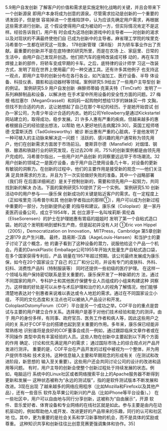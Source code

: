 5.9用户自发创新
了解客户的价值和需求是实施定制化战略的关键，并且会带来下一个创新源泉
即用户本身将成为创意的源泉。尽管需求拉动是创新的一个重要的诱发因子，但是很
容易掉进一个思维陷饼中，认为应该先确定用户需求，再根据这些需求进行创新。这
个假设使得用户成为被动的一方，但实际情况肯定不是这样。经验告诉我们，用户有
时会成为这场创新游戏中的主导者——对创新的渴求以及对现状的不满最终使他们自
已成为创新中的主导者。麻省理工学院的埃里克·冯希普尔一生都在研究这一现象，
178创新管理（第6版）
并为轿车事业作出了贡献。最重要的创新并不是在底特律的研究所里，而是在农场
上、家庭里、日常的生活中，由用户自己发现并创造。他们把汽车的座椅改装成可移
动的，再在车顶焊接上新的部件，将轿车变成早期的卡车。之后，底特律的设计师学
习这一改装方式，发明了现在世界上使用最广的一种交通工具。还有许多其他例子
也支持这一观点，即用户主导的创新分布在各行各业，如汽油加工、医疗设备、半导
体设备、科技仪表、摄影和运动器材等领域。案例研究5.9给出了一些用户主导型创
新的例证。
案例研究5.9
用户自发创新
·麻醉师蒂姆·克莱夫特（TimCraft）发明了一系列麻醉制品和设备，以解决他
在手术室中所用设备的安全性方面的问题。27
梅根·格拉塞尔（MeganGrassell）和妈妈一起购物时想给13岁的妹妹买一件
文胸，但找不到合适的内衣，这让她想起了自己在那个年纪的经历。于是她开始尝试
创办一家公司，为青少年设计合适的内衣。她的公司Yellowberry是通过Kickstartel
网站建立的，取得成功，稳步发展。2]
许多人惠有严重的疾病，但越来越多的惠者根据自己的经验提出想法，以帮助
他人更好地抗击病魔29.30]，英国工程师塔德·戈雷斯沃西（TadGolesworthy）被诊
断出惠有严重的心脏病，于是他发明了一种可植入的主动脉来解决这一问题！
活跃的、感兴趣的用户通常称为领先用户，他们在创新需求方面居于市场前沿。
曼斯菲尔德（Mansfield）对烟煤、钢铁、酿酒和铁路行业的研究发现，在过去20年
间，75%的创新案例都是由领先用户完成的。冯希普尔指出，一些用户对产品创新
的洞察要远远早于市场潮流。32
用户创新的领域之一是医疗设备，由于用户自己使用设备几十年，对设备的更新
有敏锐的洞察力。在创新的过程中，他们的主要作用是接受新的观念一—他们关注满
足具体需求的方法，并且为下一次实验做好失败的准备。其中一个战略部署（我们将
在后面详细闸述）是关于控制创新的，需要和领先用户一起努力，共同找到新的解决
办法。下面的案例研究5.10提供了另一个实例。
案例研究5.10
创新活动中的用户参与——康乐保
创新成功的关键是贴近客户的需求。在一定程度上（正如埃里克·冯希普尔和其
他创新学者指出的那样①），用户可以成为创新过程中重要的一部分，为创新提供必要
的指导和建议。康乐保（Coloplast）是一家丹麦医药设备公司，成立于1954年，其
创立源于一名叫埃莉斯·索伦森（EliseSorensen）的护士在护理她惠有胃癌的姐姐时
发明了第一个自粘式造口袋。她的这个发明影响到塑料生产商，但是起初并没有人对
①Eric von Hippel（2005），Democratization on Innovation，MITPress，Cambridge
第5章创新之源179
此产生兴趣。
最终，路易斯-汉森（AageLouis-Hansen）和当护士的妻子讨论了这个概念，他
的妻子看到了这种设备的潜力，说服他给这个产品一个机会。丹麦的DanskPlastic
Emballage公司1955年开始大批量生产自粘式造口袋，在多个国家获得专利后，产品
销量在1957年超过预期。该公司最终发展成为康乐保，如今在20个国家设立了自己
的工厂和分公司，并设有专门的皮肤科、外科、妇科、消费性产品科（特制服装等）
同时还提供一些初级的医疗护理。
在这样一个领域与用户保持密切联系是至关重要的，康乐保开发了一种新颖的方
法，通过不同国家的用户、专科护士和其他医疗保健专业人员组成的小组来构建这种
洞察力。这样做的好处是可以从参与术后护理和治疗的人的视角了解情况，他们能够
清楚地表达对个别惠者来说难以表达或令人地尬的需求。通过在不同国家设立小组，
不同的文化态度和关注点也可以被纳入产品设计和开发。
ColoplastOstomyForum（COF）平台是另一个成功之举。COF平台的重点是尝
试与主要的用户建立合作关系。选择用户是基于对他们技术经验和能力的测评。由于
用户的身份多样，有同事、政府官员、医务工作者和病人等，因此这些用户之间的关
系对于COF平台的搭建也起到至关重要的作用。多年来，康乐保已经能非常熟练地
识别谁将是良好的COF董事会成员一例如，通过跟踪临床文章作者或在不同操作
类型中具有丰富经验的人员。这些人物在创新中主要起到以下两个方面的作用
确定、讨论和优先满足用户的需求；
通过国际市场上的综合观点对产品开发进行测评。
重要的是，COF平台在产品开发的过程中被视为一个整体，并为用户提供市场和
技术支持。这种信息输入主要和早期观念的形成有关（在测试和改进阶段，新思想的
输入至关重要）。这些用户还会共同讨论公司的设计的改进和适用等问题。
有时，用户主导的创新会使整个创新过程处于持续发展的状态。例如，电脑运行
系统中的Linux社区或者网络搜索平台上的Apache服务器不断得到更新和发展一
这种状态被称为“永远的测试版”，指的是软件测试版本不断发展和改进。3现在出现
了越来越多的网络应用程序（比如Mozilla和Firefox以及其他产品），还有一些音乐
软件及苹果公司新兴的产品（比如iPhone等平台设备）。）
在一些社区中，用户可以自由地与同行分享创新，这被称为“自由展示”，开源
软件、音乐爱好者、体育设备和专业网络的在线社区就是如此。参与主要是由内在动
机驱动的，例如帮助他人或开发、改进更好的产品带来的乐趣，同行的认可和社区地
位。其中，更为重要的是社会关系和学习新事物的机会，而不是具体的奖励或尊重。
这种知识共享和创新往往比创意竞赛更强调集体和协作。35]
